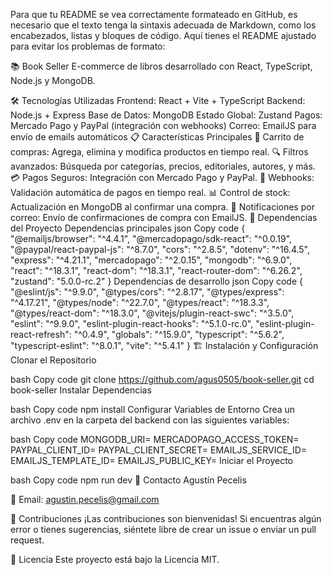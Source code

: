 
Para que tu README se vea correctamente formateado en GitHub, es necesario que el texto tenga la sintaxis adecuada de Markdown, como los encabezados, listas y bloques de código. Aquí tienes el README ajustado para evitar los problemas de formato:

📚 Book Seller
E-commerce de libros desarrollado con React, TypeScript, Node.js y MongoDB.

🛠️ Tecnologías Utilizadas
Frontend: React + Vite + TypeScript
Backend: Node.js + Express
Base de Datos: MongoDB
Estado Global: Zustand
Pagos: Mercado Pago y PayPal (integración con webhooks)
Correo: EmailJS para envío de emails automáticos
📋 Características Principales
🛒 Carrito de compras: Agrega, elimina y modifica productos en tiempo real.
🔍 Filtros avanzados: Búsqueda por categorías, precios, editoriales, autores, y más.
💳 Pagos Seguros: Integración con Mercado Pago y PayPal.
🔔 Webhooks: Validación automática de pagos en tiempo real.
📊 Control de stock: Actualización en MongoDB al confirmar una compra.
📧 Notificaciones por correo: Envío de confirmaciones de compra con EmailJS.
📂 Dependencias del Proyecto
Dependencias principales
json
Copy code
{
  "@emailjs/browser": "^4.4.1",
  "@mercadopago/sdk-react": "^0.0.19",
  "@paypal/react-paypal-js": "^8.7.0",
  "cors": "^2.8.5",
  "dotenv": "^16.4.5",
  "express": "^4.21.1",
  "mercadopago": "^2.0.15",
  "mongodb": "^6.9.0",
  "react": "^18.3.1",
  "react-dom": "^18.3.1",
  "react-router-dom": "^6.26.2",
  "zustand": "5.0.0-rc.2"
}
Dependencias de desarrollo
json
Copy code
{
  "@eslint/js": "^9.9.0",
  "@types/cors": "^2.8.17",
  "@types/express": "^4.17.21",
  "@types/node": "^22.7.0",
  "@types/react": "^18.3.3",
  "@types/react-dom": "^18.3.0",
  "@vitejs/plugin-react-swc": "^3.5.0",
  "eslint": "^9.9.0",
  "eslint-plugin-react-hooks": "^5.1.0-rc.0",
  "eslint-plugin-react-refresh": "^0.4.9",
  "globals": "^15.9.0",
  "typescript": "^5.6.2",
  "typescript-eslint": "^8.0.1",
  "vite": "^5.4.1"
}
🏗️ Instalación y Configuración
Clonar el Repositorio

bash
Copy code
git clone https://github.com/agus0505/book-seller.git
cd book-seller
Instalar Dependencias

bash
Copy code
npm install
Configurar Variables de Entorno
Crea un archivo .env en la carpeta del backend con las siguientes variables:

bash
Copy code
MONGODB_URI=<tu-URI-de-MongoDB>
MERCADOPAGO_ACCESS_TOKEN=<tu-token-de-acceso>
PAYPAL_CLIENT_ID=<tu-ID-de-cliente>
PAYPAL_CLIENT_SECRET=<tu-secreto-de-cliente>
EMAILJS_SERVICE_ID=<tu-service-id>
EMAILJS_TEMPLATE_ID=<tu-template-id>
EMAILJS_PUBLIC_KEY=<tu-public-key>
Iniciar el Proyecto

bash
Copy code
npm run dev
💼 Contacto
Agustín Pecelis

📧 Email: agustin.pecelis@gmail.com

🎉 Contribuciones
¡Las contribuciones son bienvenidas! Si encuentras algún error o tienes sugerencias, siéntete libre de crear un issue o enviar un pull request.

📄 Licencia
Este proyecto está bajo la Licencia MIT.

